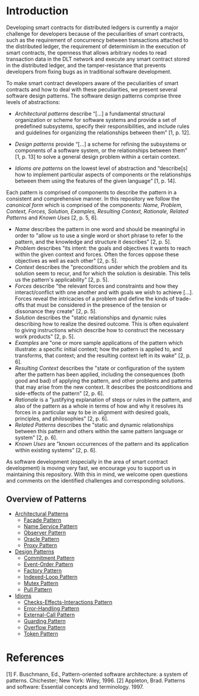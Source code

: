 # Introduction
Developing smart contracts for distributed ledgers is currently a major challenge for developers because of the peculiarities of smart contracts, such as the requirement of concurrency between transactions attached to the distributed ledger, the requirement of determinism in the execution of smart contracts, the openness that allows arbitrary nodes to read transaction data in the DLT network and execute any smart contract stored in the distributed ledger, and the tamper-resistance that prevents developers from fixing bugs as in traditional software development.

To make smart contract developers aware of the peculiarities of smart contracts and how to deal with these peculiarities, we present several software design patterns. The software design patterns comprise three levels of abstractions:

- _Architectural patterns_ describe “[…] a fundamental structural organization or scheme for software systems and provide a set of predefined subsystems, specify their responsibilities, and include rules and guidelines for organizing the relationships between them” [1, p. 12].

- _Design patterns_ provide “[…] a scheme for refining the subsystems or components of a software system, or the relationships between them” [1, p. 13] to solve a general design problem within a certain context.

- _Idioms are patterns_ on the lowest level of abstraction and “describe[s] how to implement particular aspects of components or the relationships between them using the features of the given language” [1, p. 14].

Each pattern is comprised of components to describe the pattern in a consistent and comprehensive manner. In this repository we follow the _canonical form_ which is comprised of the components: _Name, Problem, Context, Forces, Solution, Examples, Resulting Context, Rationale, Related Patterns_ and _Known Uses_ [2, p. 5, 6]. 

- _Name_ describes the pattern in one word and should be meaningful in order to "allow us to use a single word or short phrase to refer to the pattern, and the
knowledge and structure it describes" [2, p. 5]. 
- _Problem_ describes "its intent: the goals and objectives it wants to reach within the given context and forces. Often the forces oppose these objectives as well as each other" [2, p. 5].
- _Context_ describes the "preconditions under which the problem and its solution seem to recur, and for which the solution is desirable. This tells us the pattern's applicability" [2, p. 5].
- _Forces_ describe "the relevant forces and constraints and how they interact/conflict with one another and with goals we wish to achieve […]. Forces reveal the intricacies of a problem and define the kinds of trade-offs that must be considered in the presence of the tension or dissonance they create" [2, p. 5].
- _Solution_ describes the "static relationships and dynamic rules describing how to realize the desired outcome. This is often equivalent to giving instructions which describe how to construct the necessary work products" [2, p. 5].
- _Examples_ are "one or more sample applications of the pattern which illustrate: a specific initial context; how the pattern is applied to, and transforms, that context; and the resulting context left in its wake" [2, p. 6].
- _Resulting Context_ describes the "state or configuration of the system after the pattern has been applied, including the consequences (both good and bad) of applying the pattern, and other problems and patterns that may arise from the new context. It describes the postconditions and side-effects of the pattern" [2, p. 6].
- _Rationale_ is a "justifying explanation of steps or rules in the pattern, and also of the pattern as a whole in terms of how and why it resolves its forces in a particular way to be in alignment with desired goals, principles, and philosophies" [2, p. 6].
- _Related Patterns_ describes the "static and dynamic relationships between this pattern and others within the same pattern language or system" [2, p. 6].
- _Known Uses_ are "known occurrences of the pattern and its application within existing systems" [2, p. 6].

As software development (especially in the area of smart contract development) is moving very fast, we encourage you to support us in maintaining this repository. With this in mind, we welcome open questions and comments on the identified challenges and corresponding solutions.

## Overview of Patterns

* [Architectural Patterns](Architectural%20Patterns/README.md)
  * [Façade Pattern](Architectural%20Patterns/Façade%20Pattern/README.md)
  * [Name
  Service Pattern](Architectural%20Patterns/Name-Service%20Pattern/README.md)
  * [Observer Pattern](Architectural%20Patterns/Observer%20Pattern/README.md)
  * [Oracle Pattern](Architectural%20Patterns/Oracle%20Pattern/README.md)
  * [Proxy Pattern](Architectural%20Patterns/Proxy%20Pattern/README.md)
* [Design Patterns](Design%20Patterns/README.md)
  * [Commitment Pattern](Design%20Patterns/Commitment%20Pattern/README.md)
  * [Event-Order Pattern](Design%20Patterns/Event-Order%20Pattern/README.md)
  * [Factory Pattern](Design%20Patterns/Factory%20Pattern/README.md#context)
  * [Indexed-Loop Pattern](Design%20Patterns/Indexed-Loop%20Pattern/README.md)
  * [Mutex Pattern](Design%20Patterns/Mutex%20Pattern/README.md)
  * [Pull Pattern](Design%20Patterns/Pull%20Pattern/README.md)
* [Idioms](Idioms/README.md#introduction)
  * [Checks-Effects-Interactions Pattern](Idioms/Checks-Effects-Interactions%20Pattern/README.md)
  * [Error-Handling Pattern](Idioms/Error-Handling%20Pattern/README.md)
  * [External-Call Pattern](Idioms/External-Call%20Pattern/README.md)
  * [Guarding Pattern](Idioms/Guarding%20Pattern/README.md)
  * [Overflow Pattern](Idioms/Overflow%20Pattern/README.md)
  * [Token Pattern](Idioms/Token%20Pattern/README.md)


# References
[1] F. Buschmann, Ed., Pattern-oriented software architecture: a system of patterns. Chichester; New York: Wiley, 1996.
[2] Appleton, Brad. Patterns and software: Essential concepts and terminology. 1997.
